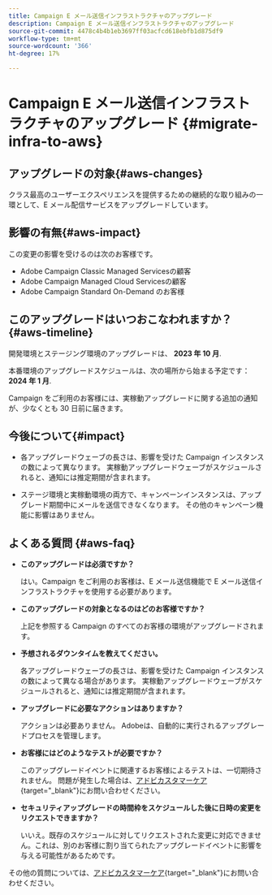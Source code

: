 ```yaml
---
title: Campaign E メール送信インフラストラクチャのアップグレード
description: Campaign E メール送信インフラストラクチャのアップグレード
source-git-commit: 4478c4b4b1eb3697ff03acfcd618ebfb1d875df9
workflow-type: tm+mt
source-wordcount: '366'
ht-degree: 17%

---
```



# Campaign E メール送信インフラストラクチャのアップグレード {#migrate-infra-to-aws}

## アップグレードの対象{#aws-changes}

クラス最高のユーザーエクスペリエンスを提供するための継続的な取り組みの一環として、E メール配信サービスをアップグレードしています。

## 影響の有無{#aws-impact}

この変更の影響を受けるのは次のお客様です。

* Adobe Campaign Classic Managed Servicesの顧客
* Adobe Campaign Managed Cloud Servicesの顧客
* Adobe Campaign Standard On-Demand のお客様

## このアップグレードはいつおこなわれますか？{#aws-timeline}

開発環境とステージング環境のアップグレードは、 **2023 年 10 月**.

本番環境のアップグレードスケジュールは、次の場所から始まる予定です： **2024 年 1 月**.

Campaign をご利用のお客様には、実稼動アップグレードに関する追加の通知が、少なくとも 30 日前に届きます。

## 今後について{#impact}

* 各アップグレードウェーブの長さは、影響を受けた Campaign インスタンスの数によって異なります。 実稼動アップグレードウェーブがスケジュールされると、通知には推定期間が含まれます。

* ステージ環境と実稼動環境の両方で、キャンペーンインスタンスは、アップグレード期間中にメールを送信できなくなります。 その他のキャンペーン機能に影響はありません。

## よくある質問 {#aws-faq}

* **このアップグレードは必須ですか？**

  はい。Campaign をご利用のお客様は、E メール送信機能で E メール送信インフラストラクチャを使用する必要があります。

* **このアップグレードの対象となるのはどのお客様ですか？**

  上記を参照する Campaign のすべてのお客様の環境がアップグレードされます。

* **予想されるダウンタイムを教えてください。**

  各アップグレードウェーブの長さは、影響を受けた Campaign インスタンスの数によって異なる場合があります。 実稼動アップグレードウェーブがスケジュールされると、通知には推定期間が含まれます。

* **アップグレードに必要なアクションはありますか？**

  アクションは必要ありません。 Adobeは、自動的に実行されるアップグレードプロセスを管理します。

* **お客様にはどのようなテストが必要ですか？**

  このアップグレードイベントに関連するお客様によるテストは、一切期待されません。 問題が発生した場合は、[アドビカスタマーケア](https://experienceleague.adobe.com/?support-solution=Campaign&amp;lang=ja#support){target="_blank"}にお問い合わせください。


* **セキュリティアップグレードの時間枠をスケジュールした後に日時の変更をリクエストできますか？**

  いいえ。既存のスケジュールに対してリクエストされた変更に対応できません。これは、別のお客様に割り当てられたアップグレードイベントに影響を与える可能性があるためです。

その他の質問については、[アドビカスタマーケア](https://experienceleague.adobe.com/?support-solution=Campaign&amp;lang=ja#support){target="_blank"}にお問い合わせください。
